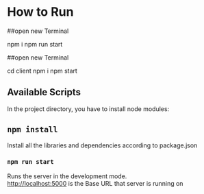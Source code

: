 # How to Run

##open new Terminal

npm i
npm run start

##open new Terminal

cd client
npm i
npm start


## Available Scripts

In the project directory, you have to install node modules:

## `npm install`
Install all the libraries and dependencies according to package.json

### `npm run start`

Runs the server in the development mode.\
 [http://localhost:5000](http://localhost:5000) is the Base URL that server is running on

